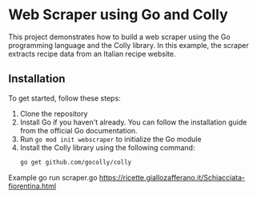# Web Scraper using Go and Colly

This project demonstrates how to build a web scraper using the Go programming language and the Colly library. In this example, the scraper extracts recipe data from an Italian recipe website.

## Installation

To get started, follow these steps:

1. Clone the repository
2. Install Go if you haven't already. You can follow the installation guide from the official Go documentation.
3. Run `go mod init webscraper` to initialize the Go module
4. Install the Colly library using the following command:
   ```bash
   go get github.com/gocolly/colly


Example
go run scraper.go https://ricette.giallozafferano.it/Schiacciata-fiorentina.html

